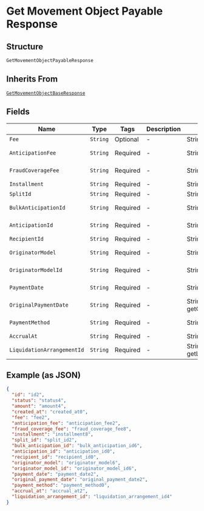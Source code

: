 
# Get Movement Object Payable Response

## Structure

`GetMovementObjectPayableResponse`

## Inherits From

[`GetMovementObjectBaseResponse`](../../doc/models/get-movement-object-base-response.md)

## Fields

| Name | Type | Tags | Description | Getter | Setter |
|  --- | --- | --- | --- | --- | --- |
| `Fee` | `String` | Optional | - | String getFee() | setFee(String fee) |
| `AnticipationFee` | `String` | Required | - | String getAnticipationFee() | setAnticipationFee(String anticipationFee) |
| `FraudCoverageFee` | `String` | Required | - | String getFraudCoverageFee() | setFraudCoverageFee(String fraudCoverageFee) |
| `Installment` | `String` | Required | - | String getInstallment() | setInstallment(String installment) |
| `SplitId` | `String` | Required | - | String getSplitId() | setSplitId(String splitId) |
| `BulkAnticipationId` | `String` | Required | - | String getBulkAnticipationId() | setBulkAnticipationId(String bulkAnticipationId) |
| `AnticipationId` | `String` | Required | - | String getAnticipationId() | setAnticipationId(String anticipationId) |
| `RecipientId` | `String` | Required | - | String getRecipientId() | setRecipientId(String recipientId) |
| `OriginatorModel` | `String` | Required | - | String getOriginatorModel() | setOriginatorModel(String originatorModel) |
| `OriginatorModelId` | `String` | Required | - | String getOriginatorModelId() | setOriginatorModelId(String originatorModelId) |
| `PaymentDate` | `String` | Required | - | String getPaymentDate() | setPaymentDate(String paymentDate) |
| `OriginalPaymentDate` | `String` | Required | - | String getOriginalPaymentDate() | setOriginalPaymentDate(String originalPaymentDate) |
| `PaymentMethod` | `String` | Required | - | String getPaymentMethod() | setPaymentMethod(String paymentMethod) |
| `AccrualAt` | `String` | Required | - | String getAccrualAt() | setAccrualAt(String accrualAt) |
| `LiquidationArrangementId` | `String` | Required | - | String getLiquidationArrangementId() | setLiquidationArrangementId(String liquidationArrangementId) |

## Example (as JSON)

```json
{
  "id": "id2",
  "status": "status4",
  "amount": "amount4",
  "created_at": "created_at0",
  "fee": "fee2",
  "anticipation_fee": "anticipation_fee2",
  "fraud_coverage_fee": "fraud_coverage_fee8",
  "installment": "installment8",
  "split_id": "split_id2",
  "bulk_anticipation_id": "bulk_anticipation_id6",
  "anticipation_id": "anticipation_id0",
  "recipient_id": "recipient_id0",
  "originator_model": "originator_model6",
  "originator_model_id": "originator_model_id6",
  "payment_date": "payment_date2",
  "original_payment_date": "original_payment_date2",
  "payment_method": "payment_method0",
  "accrual_at": "accrual_at2",
  "liquidation_arrangement_id": "liquidation_arrangement_id4"
}
```

